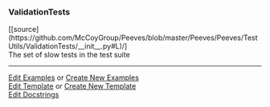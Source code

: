 ### <a id="Peeves.Peeves.TestUtils.ValidationTests">ValidationTests</a> 
<div class="docs-source-link" markdown="1">
[[source](https://github.com/McCoyGroup/Peeves/blob/master/Peeves/Peeves/TestUtils/ValidationTests/__init__.py#L)/]
</div>
The set of slow tests in the test suite





___

[Edit Examples](https://github.com/McCoyGroup/Peeves/edit/master/ci/examples/Peeves/Peeves/TestUtils/ValidationTests.md) or 
[Create New Examples](https://github.com/McCoyGroup/Peeves/new/master/?filename=ci/examples/Peeves/Peeves/TestUtils/ValidationTests.md) <br/>
[Edit Template](https://github.com/McCoyGroup/Peeves/edit/master/ci/docs/Peeves/Peeves/TestUtils/ValidationTests.md) or 
[Create New Template](https://github.com/McCoyGroup/Peeves/new/master/?filename=ci/docs/templates/Peeves/Peeves/TestUtils/ValidationTests.md) <br/>
[Edit Docstrings](https://github.com/McCoyGroup/Peeves/edit/master/Peeves/Peeves/TestUtils/ValidationTests/__init__.py#L?message=Update%20Docs)


